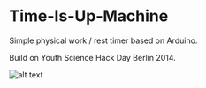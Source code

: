 Time-Is-Up-Machine
==================

Simple physical work / rest timer based on Arduino.

Build on Youth Science Hack Day Berlin 2014.

![alt text](https://s3-eu-west-1.amazonaws.com/miscellaneous-pics/IMG_0279.jpg "Logo Title Text 1")
